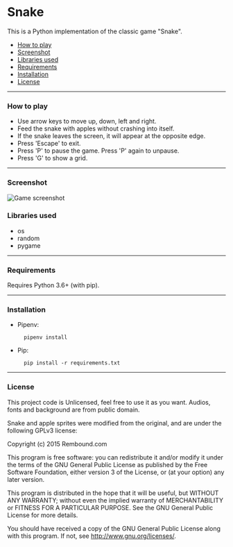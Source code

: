 # Snake

This is a Python implementation of the classic game "Snake".

- [How to play](#how-to-play)
- [Screenshot](#screenshot)
- [Libraries used](#libraries-used)
- [Requirements](#requirements)
- [Installation](#installation)
- [License](#license)

---

### How to play
- Use arrow keys to move up, down, left and right.
- Feed the snake with apples without crashing into itself.
- If the snake leaves the screen, it will appear at the opposite edge.
- Press 'Escape' to exit.
- Press 'P' to pause the game. Press 'P' again to unpause.
- Press 'G' to show a grid.

---

### Screenshot
![Game screenshot](https://i.imgur.com/fMgL2xd.png)

### Libraries used
- os
- random
- pygame

---

### Requirements
Requires Python 3.6+ (with pip).

---

### Installation
- Pipenv:

        pipenv install

- Pip:

        pip install -r requirements.txt

---

### License
This project code is Unlicensed, feel free to use it as you want. Audios, fonts and background are from public domain.

Snake and apple sprites were modified from the original, and are under the following GPLv3 license:

Copyright (c) 2015 Rembound.com

This program is free software: you can redistribute it and/or modify
it under the terms of the GNU General Public License as published by
the Free Software Foundation, either version 3 of the License, or
(at your option) any later version.

This program is distributed in the hope that it will be useful,
but WITHOUT ANY WARRANTY; without even the implied warranty of
MERCHANTABILITY or FITNESS FOR A PARTICULAR PURPOSE. See the
GNU General Public License for more details.

You should have received a copy of the GNU General Public License
along with this program. If not, see http://www.gnu.org/licenses/.
